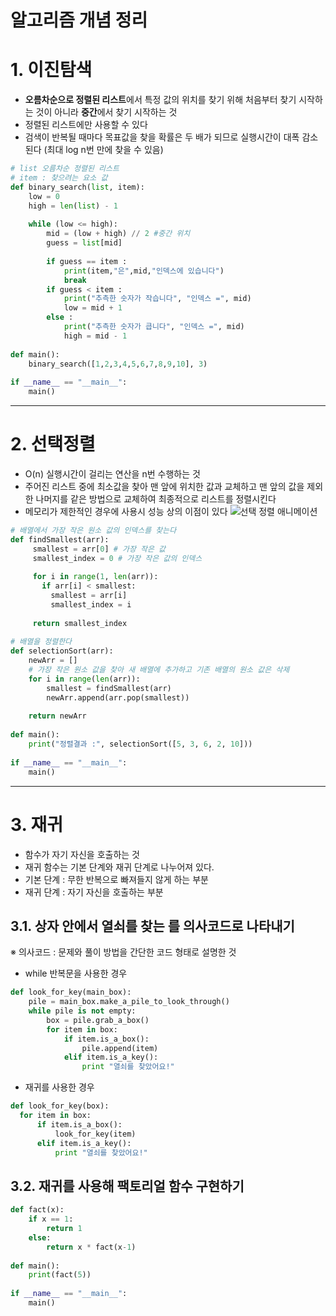 알고리즘 개념 정리
=========

# 1. 이진탐색
* **오름차순으로 정렬된 리스트**에서 특정 값의 위치를 찾기 위해 처음부터 찾기 시작하는 것이 아니라 **중간**에서 찾기 시작하는 것
* 정렬된 리스트에만 사용할 수 있다
* 검색이 반복될 때마다 목표값을 찾을 확률은 두 배가 되므로 실행시간이 대폭 감소된다 (최대 log n번 만에 찾을 수 있음)
```python
# list 오름차순 정렬된 리스트
# item : 찾으려는 요소 값
def binary_search(list, item):
    low = 0
    high = len(list) - 1
     
    while (low <= high):
        mid = (low + high) // 2 #중간 위치
        guess = list[mid]
         
        if guess == item :
            print(item,"은",mid,"인덱스에 있습니다")
            break
        if guess < item :
            print("추측한 숫자가 작습니다", "인덱스 =", mid)
            low = mid + 1
        else :
            print("추측한 숫자가 큽니다", "인덱스 =", mid)
            high = mid - 1
     
def main():
    binary_search([1,2,3,4,5,6,7,8,9,10], 3)
     
if __name__ == "__main__":
    main()
```
-------------------------------------------------------
# 2. 선택정렬
* O(n) 실행시간이 걸리는 연산을 n번 수행하는 것
* 주어진 리스트 중에 최소값을 찾아 맨 앞에 위치한 값과 교체하고 맨 앞의 값을 제외한 나머지를 같은 방법으로 교체하여 최종적으로 리스트를 정렬시킨다
* 메모리가 제한적인 경우에 사용시 성능 상의 이점이 있다
![선택 정렬 애니메이션]()
```python
# 배열에서 가장 작은 원소 값의 인덱스를 찾는다
def findSmallest(arr):
     smallest = arr[0] # 가장 작은 값
     smallest_index = 0 # 가장 작은 값의 인덱스
 
     for i in range(1, len(arr)):
       if arr[i] < smallest:
         smallest = arr[i]
         smallest_index = i
 
     return smallest_index
 
# 배열을 정렬한다
def selectionSort(arr):
    newArr = []
    # 가장 작은 원소 값을 찾아 새 배열에 추가하고 기존 배열의 원소 값은 삭제
    for i in range(len(arr)):
        smallest = findSmallest(arr)
        newArr.append(arr.pop(smallest))
 
    return newArr
 
def main():
    print("정렬결과 :", selectionSort([5, 3, 6, 2, 10]))
 
if __name__ == "__main__":
    main()
```
-------------------------------------------------------
# 3. 재귀
* 함수가 자기 자신을 호출하는 것
* 재귀 함수는 기본 단계와 재귀 단계로 나누어져 있다.
* 기본 단계 : 무한 반복으로 빠져들지 않게 하는 부분
* 재귀 단계 : 자기 자신을 호출하는 부분

## 3.1. 상자 안에서 열쇠를 찾는 를 의사코드로 나타내기
※ 의사코드 : 문제와 풀이 방법을 간단한 코드 형태로 설명한 것
* while 반복문을 사용한 경우
```python
def look_for_key(main_box):
    pile = main_box.make_a_pile_to_look_through()
    while pile is not empty:
        box = pile.grab_a_box()
        for item in box:
            if item.is_a_box():
                pile.append(item)
            elif item.is_a_key():
                print "열쇠를 찾았어요!"
```
* 재귀를 사용한 경우
```python
def look_for_key(box):
  for item in box:
      if item.is_a_box():
          look_for_key(item)
      elif item.is_a_key():
          print "열쇠를 찾았어요!"
```
## 3.2. 재귀를 사용해 팩토리얼 함수 구현하기
```python
def fact(x):
    if x == 1:
        return 1
    else:
        return x * fact(x-1)
 
def main():
    print(fact(5))
 
if __name__ == "__main__":
    main()
```
